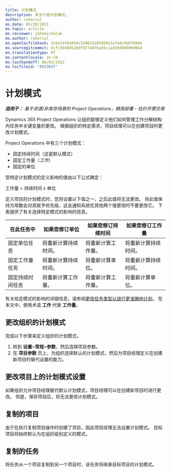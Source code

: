 ```yaml
---
title: 计划模式
description: 本文介绍计划模式。
author: ruhercul
ms.date: 05/28/2021
ms.topic: article
ms.reviewer: johnmichalak
ms.author: ruhercul
ms.openlocfilehash: 3cbe14f8d458c5d9631e0595912afa8cbb87b9de
ms.sourcegitcommit: 6cfc50d89528df977a8f6a55c1ad39d99800d9b4
ms.translationtype: HT
ms.contentlocale: zh-CN
ms.lasthandoff: 06/03/2022
ms.locfileid: "8923637"
---
```

# <a name="scheduling-modes"></a>计划模式

_**适用于：** 基于资源/非库存场景的 Project Operations，精简部署 - 估价开票交易_


Dynamics 365 Project Operations 让组织能够定义他们如何管理工作分解结构内任务中关键变量的更改。 根据组织的特定需求，项目经理可以在创建项目时更改计划模式。

Project Operations 中有三个计划模式：

  - 固定持续时间（这是默认模式）
  - 固定工作量（*工作*）
  - 固定的单位

受特定计划模式的定义影响的值由以下公式确定：

  工作量 = 持续时间 x 单位

定义项目的计划模式时，您将设置以下值之一，之后此值将无法更改。 将此值保持为常数会对其赋予优先级，这会通知系统在其他两个值更改时不要更改它。 下表提供了有关选择特定模式的影响的信息。

| **在此任务中**             | **如果您修订单位**   | **如果您修订持续时间** | **如果您修订工作量**  |
|----------------------|---------------------------|----------------------------|---------------------------|
| 固定单位任务     | 将重新计算持续时间。 | 将重新计算工作量。    | 将重新计算持续时间。 |
| 固定工作量任务    | 将重新计算持续时间。 | 将重新计算单位。    | 将重新计算持续时间。 |
| 固定持续时间任务  | 将重新计算工作量。   | 将重新计算工作量。    | 将重新计算单位。   |

有关给定模式的影响的详细信息，请参阅[更改任务类型以进行更准确地计划](https://support.microsoft.com/en-us/office/change-the-task-type-for-more-accurate-scheduling-b0b969ad-45bc-4e9e-8967-435587548a72)。 在本文中，使用术语 **工作** 代替 **工作量**。

## <a name="change-the-organizations-scheduling-mode"></a>更改组织的计划模式

完成以下步骤来定义组织的计划模式。

1. 转到 **设置**\>**常规**\>**参数**，然后选择项目参数。 
2. 在 **项目参数** 页上，为组织选择默认的计划模式，然后为项目经理定义在创建新项目时替代设置的能力。

## <a name="change-the-scheduling-mode-setting-on-a-project"></a>更改项目上的计划模式设置

如果组织允许项目经理替代默认计划模式，项目经理可以在创建新项目时进行更改。 但是，保存项目后，将无法更改计划模式。

## <a name="copied-projects"></a>复制的项目

由于在执行复制项目操作时创建了项目，因此项目经理无法设置计划模式。 目标项目将始终默认为在组织级别定义的模式。

## <a name="copied-tasks"></a>复制的任务

将任务从一个项目复制到另一个项目时，该任务将继承目标项目的计划模式。

